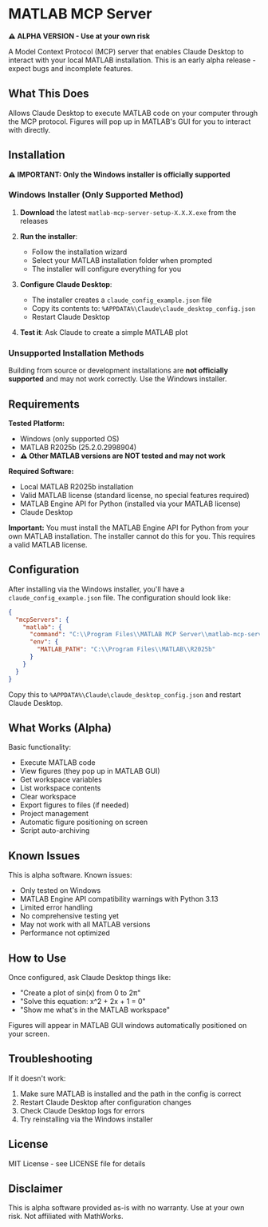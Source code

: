 # MATLAB MCP Server

**⚠️ ALPHA VERSION - Use at your own risk**

A Model Context Protocol (MCP) server that enables Claude Desktop to interact with your local MATLAB installation. This is an early alpha release - expect bugs and incomplete features.

## What This Does

Allows Claude Desktop to execute MATLAB code on your computer through the MCP protocol. Figures will pop up in MATLAB's GUI for you to interact with directly.

## Installation

**⚠️ IMPORTANT: Only the Windows installer is officially supported**

### Windows Installer (Only Supported Method)

1. **Download** the latest `matlab-mcp-server-setup-X.X.X.exe` from the releases

2. **Run the installer**:
   - Follow the installation wizard
   - Select your MATLAB installation folder when prompted
   - The installer will configure everything for you

3. **Configure Claude Desktop**:
   - The installer creates a `claude_config_example.json` file
   - Copy its contents to: `%APPDATA%\Claude\claude_desktop_config.json`
   - Restart Claude Desktop

4. **Test it**: Ask Claude to create a simple MATLAB plot

### Unsupported Installation Methods

Building from source or development installations are **not officially supported** and may not work correctly. Use the Windows installer.

## Requirements

**Tested Platform:**
- Windows (only supported OS)
- MATLAB R2025b (25.2.0.2998904)
- **⚠️ Other MATLAB versions are NOT tested and may not work**

**Required Software:**
- Local MATLAB R2025b installation
- Valid MATLAB license (standard license, no special features required)
- MATLAB Engine API for Python (installed via your MATLAB license)
- Claude Desktop

**Important:** You must install the MATLAB Engine API for Python from your own MATLAB installation. The installer cannot do this for you. This requires a valid MATLAB license.

## Configuration

After installing via the Windows installer, you'll have a `claude_config_example.json` file. The configuration should look like:

```json
{
  "mcpServers": {
    "matlab": {
      "command": "C:\\Program Files\\MATLAB MCP Server\\matlab-mcp-server.exe",
      "env": {
        "MATLAB_PATH": "C:\\Program Files\\MATLAB\\R2025b"
      }
    }
  }
}
```

Copy this to `%APPDATA%\Claude\claude_desktop_config.json` and restart Claude Desktop.

## What Works (Alpha)

Basic functionality:
- Execute MATLAB code
- View figures (they pop up in MATLAB GUI)
- Get workspace variables
- List workspace contents
- Clear workspace
- Export figures to files (if needed)
- Project management
- Automatic figure positioning on screen
- Script auto-archiving

## Known Issues

This is alpha software. Known issues:
- Only tested on Windows
- MATLAB Engine API compatibility warnings with Python 3.13
- Limited error handling
- No comprehensive testing yet
- May not work with all MATLAB versions
- Performance not optimized

## How to Use

Once configured, ask Claude Desktop things like:
- "Create a plot of sin(x) from 0 to 2π"
- "Solve this equation: x^2 + 2x + 1 = 0"
- "Show me what's in the MATLAB workspace"

Figures will appear in MATLAB GUI windows automatically positioned on your screen.

## Troubleshooting

If it doesn't work:
1. Make sure MATLAB is installed and the path in the config is correct
2. Restart Claude Desktop after configuration changes
3. Check Claude Desktop logs for errors
4. Try reinstalling via the Windows installer

## License

MIT License - see LICENSE file for details

## Disclaimer

This is alpha software provided as-is with no warranty. Use at your own risk. Not affiliated with MathWorks.
